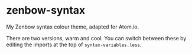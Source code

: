 # zenbow-syntax

My Zenbow syntax colour theme, adapted for Atom.io.

There are two versions, warm and cool.
You can switch between these by editing the imports at the top of `syntax-variables.less`.
